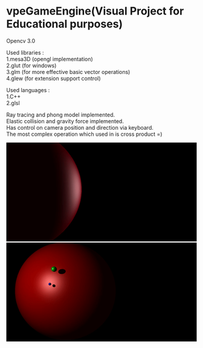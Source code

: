 # vpeGameEngine(Visual Project for Educational purposes)

Opencv 3.0  

Used libraries :  
1.mesa3D (opengl implementation)  
2.glut (for windows)  
3.glm (for more effective basic vector operations)  
4.glew (for extension support control)

Used languages :  
1.C++  
2.glsl  

Ray tracing and phong model implemented.  
Elastic collision and gravity force implemented.  
Has control on camera position and direction via keyboard.   
The most complex operation which used in is cross product =)  

![alt text](resource/example1.gif)
![alt text](resource/example2.gif)
